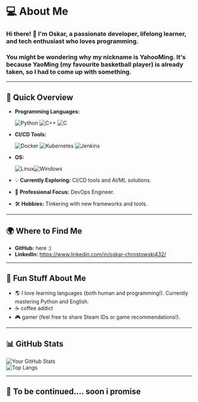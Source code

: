 # 💻 About Me

### Hi there! 👋 I'm Oskar, a passionate developer, lifelong learner, and tech enthusiast who loves programming.
### You might be wondering why my nickname is YahooMing. It's because YaoMing (my favourite basketball player) is already taken, so I had to come up with something.

---

## 🚀 Quick Overview

- **Programming Languages:**
  
  ![Python](https://img.shields.io/badge/-Python-3776AB?logo=python&logoColor=white&style=for-the-badge) ![C++](https://img.shields.io/badge/-C%2B%2B-00599C?logo=c%2B%2B&logoColor=white&style=for-the-badge) ![C](https://img.shields.io/badge/-C-A8B9CC?logo=c&logoColor=black&style=for-the-badge) 

- **CI/CD Tools:**

  ![Docker](https://img.shields.io/badge/-Docker-2496ED?logo=docker&logoColor=white&style=for-the-badge) ![Kubernetes](https://img.shields.io/badge/-Kubernetes-326CE5?logo=kubernetes&logoColor=white&style=for-the-badge) ![Jenkins](https://img.shields.io/badge/-Jenkins-D24939?logo=jenkins&logoColor=white&style=for-the-badge) 

- **OS:**

  ![Linux](https://img.shields.io/badge/-Linux-FCC624?logo=linux&logoColor=black&style=for-the-badge)![Windows](https://img.shields.io/badge/-Windows-0078D6?logo=windows&logoColor=white&style=for-the-badge)  
  
- 💡 **Currently Exploring:** CI/CD tools and AI/ML solutions.  
- 💼 **Professional Focus:** DevOps Engineer.  
- 🛠️ **Hobbies:** Tinkering with new frameworks and tools.

---

## 🌍 Where to Find Me

- **GitHub:** here :) 
- **LinkedIn:** https://www.linkedin.com/in/oskar-chrostowski432/

---

## 🎨 Fun Stuff About Me

- 🌎 I love learning languages (both human and programming!). Currently mastering Python and English.  
- ☕ coffee addict 
- 🎮 gamer (feel free to share Steam IDs or game recommendations!).
  
---

## 📊 GitHub Stats

![Your GitHub Stats](https://github-readme-stats.vercel.app/api?username=YahooMing&show_icons=true&theme=radical)  
![Top Langs](https://github-readme-stats.vercel.app/api/top-langs/?username=YahooMing&layout=compact&theme=radical)

---

## 🎯 To be continued.... soon i promise


